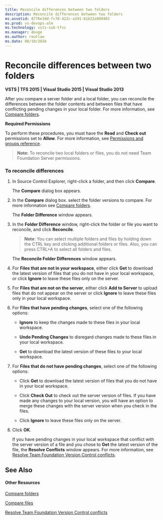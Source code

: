 ```yaml
---
title: Reconcile differences between two folders
description: Reconcile differences between two folders
ms.assetid: 8776e3dd-fc70-422c-a191-81b22a989403
ms.prod: vs-devops-alm
ms.technology: vsts-sub-tfvc
ms.manager: douge
ms.author: routlaw
ms.date: 08/10/2016
---
```


# Reconcile differences between two folders

**VSTS | TFS 2015 | Visual Studio 2015 | Visual Studio 2013**

After you compare a server folder and a local folder, you can reconcile the differences between the folder contents and between files that have conflicting pending changes in your local folder. For more information, see [Compare folders](compare-folders.md).

**Required Permissions**

To perform these procedures, you must have the **Read** and **Check out** permissions set to **Allow**. For more information, see [Permissions and groups reference](../security/permissions.md).

>**Note:**
>  To reconcile two local folders or files, you do not need Team Foundation Server permissions.

### To reconcile differences

1.  In Source Control Explorer, right-click a folder, and then click **Compare**.

    The **Compare** dialog box appears.

2.  In the **Compare** dialog box. select the folder versions to compare. For more information see [Compare folders](compare-folders.md).

    The **Folder Difference** window appears.

3.  In the **Folder Difference** window, right-click the folder or file you want to reconcile, and click **Reconcile**.

    >**Note**:
    >  You can select multiple folders and files by holding down the CTRL key and clicking additional folders or files. Also, you can press CTRL+A to select all folders and files.

    The **Reconcile Folder Differences** window appears.

4.  For **Files that are not in your workspace**, either click **Get** to download the latest version of files that you do not have in your local workspace, or click **Ignore** to leave these files only on the server.

5.  For **Files that are not on the server**, either click **Add to Server** to upload files that do not appear on the server or click **Ignore** to leave these files only in your local workspace.

6.  For **Files that have pending changes**, select one of the following options:

    -   **Ignore** to keep the changes made to these files in your local workspace.

    -   **Undo Pending Changes** to disregard changes made to these files in your local workspace.

    -   **Get** to download the latest version of these files to your local workspace.

7.  For **Files that do not have pending changes**, select one of the following options:

    -   Click **Get** to download the latest version of files that you do not have in your local workspace.

    -   Click **Check Out** to check out the server version of files. If you have made any changes to your local version, you will have an option to merge these changes with the server version when you check in the files.

    -   Click **Ignore** to leave these files only on the server.

8.  Click **OK**.

    If you have pending changes in your local workspace that conflict with the server version of a file and you chose to **Get** the latest version of the file, the **Resolve Conflicts** window appears. For more information, see [Resolve Team Foundation Version Control conflicts](resolve-team-foundation-version-control-conflicts.md).

## See Also

#### Other Resources

 [Compare folders](compare-folders.md) 

 [Compare files](compare-files.md) 

 [Resolve Team Foundation Version Control conflicts](resolve-team-foundation-version-control-conflicts.md) 
